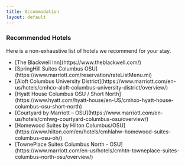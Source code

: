 ```yaml
---
title: Accommodation
layout: default
---
```


<!-- # Accommodations -->
<!-- TBD -->

### Recommended Hotels
Here is a non-exhaustive list of hotels we recommend for your stay. <br>
<ul>
    <li>
        [The Blackwell Inn](https://www.theblackwell.com/)
    </li>
    <li>
    [SpringHill Suites Columbus OSU](https://www.marriott.com/reservation/rateListMenu.mi)
    </li>
    <li>
        [Aloft Columbus University District](https://www.marriott.com/en-us/hotels/cmhco-aloft-columbus-university-district/overview/)
    </li>
    <li>
        [Hyatt House Columbus OSU / Short North](https://www.hyatt.com/hyatt-house/en-US/cmhxo-hyatt-house-columbus-osu-short-north)
    </li>
    <li>
        [Courtyard by Marriott – OSU](https://www.marriott.com/en-us/hotels/cmhwg-courtyard-columbus-osu/overview/)
    </li>
    <li>
        [Homewood Suites by Hilton Columbus/OSU](https://www.hilton.com/en/hotels/cmhlahw-homewood-suites-columbus-osu-oh/)
    </li>
    <li>
        [TownePlace Suites Columbus North - OSU](https://www.marriott.com/en-us/hotels/cmhtn-towneplace-suites-columbus-north-osu/overview/)
    </li>
</ul>
